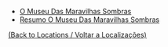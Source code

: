 
- [O Museu Das Maravilhas Sombras](s27_-_o_museu_das_maravilhas_sombras.md)
-  [Resumo O Museu Das Maravilhas Sombras](s27_-_resumo_o_museu_das_maravilhas_sombras.md)
	
[(Back to Locations / Voltar a Localizações)](localizacoes.md)